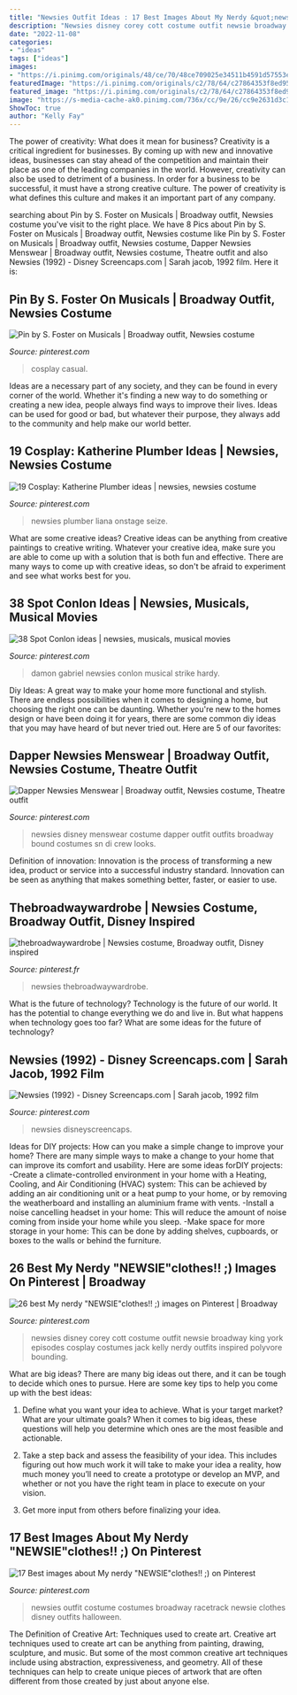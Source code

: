 ```yaml
---
title: "Newsies Outfit Ideas : 17 Best Images About My Nerdy &quot;newsie&quot;clothes!! ;) On Pinterest"
description: "Newsies disney corey cott costume outfit newsie broadway king york episodes cosplay costumes jack kelly nerdy outfits inspired polyvore bounding"
date: "2022-11-08"
categories:
- "ideas"
tags: ["ideas"]
images:
- "https://i.pinimg.com/originals/48/ce/70/48ce709025e34511b4591d57553e33f7.jpg"
featuredImage: "https://i.pinimg.com/originals/c2/78/64/c27864353f8ed950dd85a020c66b589d.jpg"
featured_image: "https://i.pinimg.com/originals/c2/78/64/c27864353f8ed950dd85a020c66b589d.jpg"
image: "https://s-media-cache-ak0.pinimg.com/736x/cc/9e/26/cc9e2631d3c1494e55d3bc85d1de4268.jpg"
ShowToc: true
author: "Kelly Fay"
---
```



The power of creativity: What does it mean for business?
Creativity is a critical ingredient for businesses. By coming up with new and innovative ideas, businesses can stay ahead of the competition and maintain their place as one of the leading companies in the world. However, creativity can also be used to detriment of a business. In order for a business to be successful, it must have a strong creative culture. The power of creativity is what defines this culture and makes it an important part of any company.

	

		
searching about Pin by S. Foster on Musicals | Broadway outfit, Newsies costume you've visit to the right place. We have 8 Pics about Pin by S. Foster on Musicals | Broadway outfit, Newsies costume like Pin by S. Foster on Musicals | Broadway outfit, Newsies costume, Dapper Newsies Menswear | Broadway outfit, Newsies costume, Theatre outfit and also Newsies (1992) - Disney Screencaps.com | Sarah jacob, 1992 film. Here it is:
		
    
## Pin By S. Foster On Musicals | Broadway Outfit, Newsies Costume

<img loading=lazy src="https://i.pinimg.com/736x/4d/31/75/4d31758795a719845b63d6ca1dfc6650.jpg" onerror="this.onerror=null;this.src='https://tse3.mm.bing.net/th?id=OIP.8BKLNFlRkRYmOMawddowzQHaKL&amp;pid=15.1';" alt="Pin by S. Foster on Musicals | Broadway outfit, Newsies costume">

_Source: pinterest.com_

>cosplay casual. 

	

Ideas are a necessary part of any society, and they can be found in every corner of the world. Whether it's finding a new way to do something or creating a new idea, people always find ways to improve their lives. Ideas can be used for good or bad, but whatever their purpose, they always add to the community and help make our world better.

    
## 19 Cosplay: Katherine Plumber Ideas | Newsies, Newsies Costume

<img loading=lazy src="https://i.pinimg.com/474x/2b/9f/49/2b9f49da85e199e820f930882f882ac1.jpg" onerror="this.onerror=null;this.src='https://tse1.mm.bing.net/th?id=OIP.cNFykODps6PUrxpaS58TwwAAAA&amp;pid=15.1';" alt="19 Cosplay: Katherine Plumber ideas | newsies, newsies costume">

_Source: pinterest.com_

>newsies plumber liana onstage seize. 

	

What are some creative ideas?
Creative ideas can be anything from creative paintings to creative writing. Whatever your creative idea, make sure you are able to come up with a solution that is both fun and effective. There are many ways to come up with creative ideas, so don't be afraid to experiment and see what works best for you.

    
## 38 Spot Conlon Ideas | Newsies, Musicals, Musical Movies

<img loading=lazy src="https://i.pinimg.com/474x/64/8a/03/648a037e7a50619d4d5588e41d1e8703--gabriel-damon-spot-conlon-newsies.jpg" onerror="this.onerror=null;this.src='https://tse4.mm.bing.net/th?id=OIP.Ow0zwrO0E1k90ibHoZ3rqgAAAA&amp;pid=15.1';" alt="38 Spot Conlon ideas | newsies, musicals, musical movies">

_Source: pinterest.com_

>damon gabriel newsies conlon musical strike hardy. 

	

Diy Ideas: A great way to make your home more functional and stylish. There are endless possibilities when it comes to designing a home, but choosing the right one can be daunting. Whether you're new to the homes design or have been doing it for years, there are some common diy ideas that you may have heard of but never tried out. Here are 5 of our favorites: 

    
## Dapper Newsies Menswear | Broadway Outfit, Newsies Costume, Theatre Outfit

<img loading=lazy src="https://i.pinimg.com/originals/48/ce/70/48ce709025e34511b4591d57553e33f7.jpg" onerror="this.onerror=null;this.src='https://tse2.mm.bing.net/th?id=OIP.QUb2mGOlOAqa-KFCgKg2BAHaJR&amp;pid=15.1';" alt="Dapper Newsies Menswear | Broadway outfit, Newsies costume, Theatre outfit">

_Source: pinterest.com_

>newsies disney menswear costume dapper outfit outfits broadway bound costumes sn di crew looks. 

	

Definition of innovation:
Innovation is the process of transforming a new idea, product or service into a successful industry standard. Innovation can be seen as anything that makes something better, faster, or easier to use.

    
## Thebroadwaywardrobe | Newsies Costume, Broadway Outfit, Disney Inspired

<img loading=lazy src="https://i.pinimg.com/originals/c2/78/64/c27864353f8ed950dd85a020c66b589d.jpg" onerror="this.onerror=null;this.src='https://tse2.mm.bing.net/th?id=OIP.FnzLl1vTeBWA3D2d4iHk5QHaHa&amp;pid=15.1';" alt="thebroadwaywardrobe | Newsies costume, Broadway outfit, Disney inspired">

_Source: pinterest.fr_

>newsies thebroadwaywardrobe. 

	

What is the future of technology?
Technology is the future of our world. It has the potential to change everything we do and live in. But what happens when technology goes too far? What are some ideas for the future of technology?

    
## Newsies (1992) - Disney Screencaps.com | Sarah Jacob, 1992 Film

<img loading=lazy src="https://i.pinimg.com/originals/41/cf/9d/41cf9daec826af2e727d529987bd773e.jpg" onerror="this.onerror=null;this.src='https://tse4.mm.bing.net/th?id=OIP.pgI1ER0Bal0DeFWqxsi2jQHaDJ&amp;pid=15.1';" alt="Newsies (1992) - Disney Screencaps.com | Sarah jacob, 1992 film">

_Source: pinterest.com_

>newsies disneyscreencaps. 

	

Ideas for DIY projects: How can you make a simple change to improve your home?
There are many simple ways to make a change to your home that can improve its comfort and usability. Here are some ideas forDIY projects: 
-Create a climate-controlled environment in your home with a Heating, Cooling, and Air Conditioning (HVAC) system: This can be achieved by adding an air conditioning unit or a heat pump to your home, or by removing the weatherboard and installing an aluminium frame with vents. 
-Install a noise cancelling headset in your home: This will reduce the amount of noise coming from inside your home while you sleep. 
-Make space for more storage in your home: This can be done by adding shelves, cupboards, or boxes to the walls or behind the furniture.

    
## 26 Best My Nerdy &quot;NEWSIE&quot;clothes!! ;) Images On Pinterest | Broadway

<img loading=lazy src="https://i.pinimg.com/736x/56/86/82/5686824f1276a7582832b0d768415192--disneybounding-ideas-disney-apparel.jpg" onerror="this.onerror=null;this.src='https://tse4.mm.bing.net/th?id=OIP.XjhuPMgZXbYV7VVmzfFiLQHaIl&amp;pid=15.1';" alt="26 best My nerdy &quot;NEWSIE&quot;clothes!! ;) images on Pinterest | Broadway">

_Source: pinterest.com_

>newsies disney corey cott costume outfit newsie broadway king york episodes cosplay costumes jack kelly nerdy outfits inspired polyvore bounding. 

	

What are big ideas?
There are many big ideas out there, and it can be tough to decide which ones to pursue. Here are some key tips to help you come up with the best ideas:
1. Define what you want your idea to achieve. What is your target market? What are your ultimate goals? When it comes to big ideas, these questions will help you determine which ones are the most feasible and actionable.

2. Take a step back and assess the feasibility of your idea. This includes figuring out how much work it will take to make your idea a reality, how much money you’ll need to create a prototype or develop an MVP, and whether or not you have the right team in place to execute on your vision.

3. Get more input from others before finalizing your idea.

    
## 17 Best Images About My Nerdy &quot;NEWSIE&quot;clothes!! ;) On Pinterest

<img loading=lazy src="https://s-media-cache-ak0.pinimg.com/736x/cc/9e/26/cc9e2631d3c1494e55d3bc85d1de4268.jpg" onerror="this.onerror=null;this.src='https://tse3.mm.bing.net/th?id=OIP.1AaN7r-D2ey_cO0hknKphQHaHa&amp;pid=15.1';" alt="17 Best images about My nerdy &quot;NEWSIE&quot;clothes!! ;) on Pinterest">

_Source: pinterest.com_

>newsies outfit costume costumes broadway racetrack newsie clothes disney outfits halloween. 

	

The Definition of Creative Art: Techniques used to create art.
Creative art techniques used to create art can be anything from painting, drawing, sculpture, and music. But some of the most common creative art techniques include using abstraction, expressiveness, and geometry. All of these techniques can help to create unique pieces of artwork that are often different from those created by just about anyone else.

